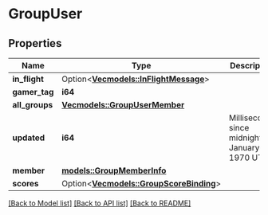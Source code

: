 # GroupUser

## Properties

Name | Type | Description | Notes
------------ | ------------- | ------------- | -------------
**in_flight** | Option<[**Vec<models::InFlightMessage>**](InFlightMessage.md)> |  | [optional]
**gamer_tag** | **i64** |  | 
**all_groups** | [**Vec<models::GroupUserMember>**](GroupUserMember.md) |  | 
**updated** | **i64** | Milliseconds since midnight, January 1, 1970 UTC | 
**member** | [**models::GroupMemberInfo**](GroupMemberInfo.md) |  | 
**scores** | Option<[**Vec<models::GroupScoreBinding>**](GroupScoreBinding.md)> |  | [optional]

[[Back to Model list]](../README.md#documentation-for-models) [[Back to API list]](../README.md#documentation-for-api-endpoints) [[Back to README]](../README.md)


